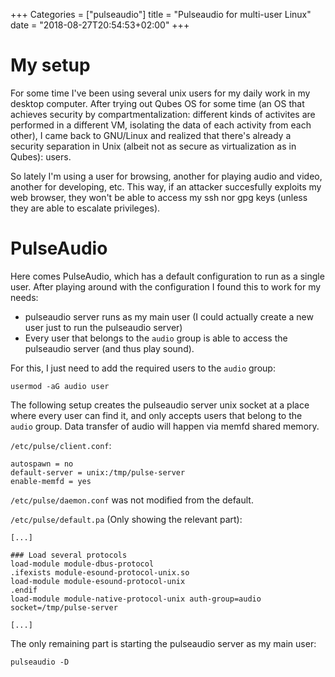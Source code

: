 +++
Categories = ["pulseaudio"]
title = "Pulseaudio for multi-user Linux"
date = "2018-08-27T20:54:53+02:00"
+++

# My setup

For some time I've been using several unix users for my daily work in my
desktop computer.  After trying out Qubes OS for some time (an OS that achieves
security by compartmentalization: different kinds of activites are performed in
a different VM, isolating the data of each activity from each other), I came
back to GNU/Linux and realized that there's already a security separation in
Unix (albeit not as secure as virtualization as in Qubes): users.

So lately I'm using a user for browsing, another for playing audio and video,
another for developing, etc.  This way, if an attacker succesfully exploits my
web browser, they won't be able to access my ssh nor gpg keys (unless they are
able to escalate privileges).

# PulseAudio

Here comes PulseAudio, which has a default configuration to run as a single
user.  After playing around with the configuration I found this to work for my
needs:

- pulseaudio server runs as my main user (I could actually create a new user
  just to run the pulseaudio server)
- Every user that belongs to the `audio` group is able to access the pulseaudio
  server (and thus play sound).

For this, I just need to add the required users to the `audio` group:

```
usermod -aG audio user
```

The following setup creates the pulseaudio server unix socket at a place where
every user can find it, and only accepts users that belong to the `audio`
group.  Data transfer of audio will happen via memfd shared memory.

`/etc/pulse/client.conf`:
```
autospawn = no
default-server = unix:/tmp/pulse-server
enable-memfd = yes
```

`/etc/pulse/daemon.conf` was not modified from the default.

`/etc/pulse/default.pa` (Only showing the relevant part):
```
[...]

### Load several protocols
load-module module-dbus-protocol
.ifexists module-esound-protocol-unix.so
load-module module-esound-protocol-unix
.endif
load-module module-native-protocol-unix auth-group=audio socket=/tmp/pulse-server

[...]
```

The only remaining part is starting the pulseaudio server as my main user:
```
pulseaudio -D
```

